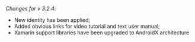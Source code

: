 _Changes for v 3.2.4_:
- New identity has been applied;
- Added obvious links for video tutorial and text user manual;
- Xamarin support libraries have been upgraded to AndroidX architecture
